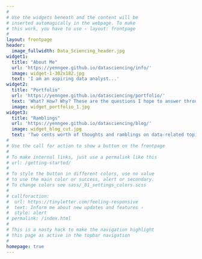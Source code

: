 ```yaml
---
#
# Use the widgets beneath and the content will be
# inserted automagically in the webpage. To make
# this work, you have to use › layout: frontpage
#
layout: frontpage
header:
  image_fullwidth: Data_Sciencing_header.jpg
widget1:
  title: "About Me"
  url: 'https://yenngee.github.io/datasciencing/info/'
  image: widget-1-302x182.jpg
  text: 'I am an aspiring data analyst...'
widget2:
  title: "Portfolio"
  url: 'https://yenngee.github.io/datasciencing/portfolio/'
  text: 'What? How? Why? These are the questions I hope to answer through my projects.'
  image: widget_portfolio_1.jpg
widget3:
  title: "Ramblings"
  url: 'https://yenngee.github.io/datasciencing/blog/'
  image: widget_blog_cut.jpg
  text: 'Two cents worth of thoughts and ramblings on data-related topics.'
#
# Use the call for action to show a button on the frontpage
#
# To make internal links, just use a permalink like this
# url: /getting-started/
#
# To style the button in different colors, use no value
# to use the main color or success, alert or secondary.
# To change colors see sass/_01_settings_colors.scss
#
# callforaction:
#  url: https://tinyletter.com/feeling-responsive
#  text: Inform me about new updates and features ›
#  style: alert
# permalink: /index.html
#
# This is a nasty hack to make the navigation highlight
# this page as active in the topbar navigation
#
homepage: true
---
```


